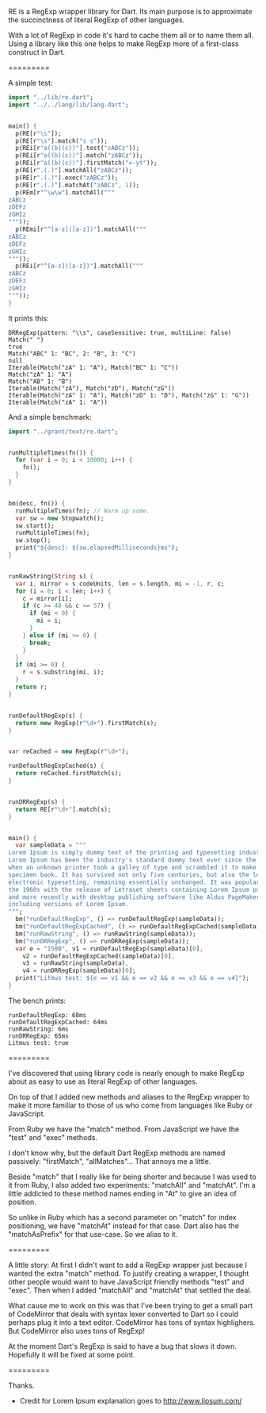 RE is a RegExp wrapper library for Dart. Its main purpose is to approximate the succinctness of literal RegExp of other languages.

With a lot of RegExp in code it's hard to cache them all or to name them all. Using a library like this one helps to make RegExp more of a first-class construct in Dart.

=========

A simple test:

```dart
import "../lib/re.dart";
import "../../lang/lib/lang.dart";


main() {
  p(RE[r"\s"]);
  p(RE[r"\s"].match("s s"));
  p(REi[r"a((b)(c))"].test("zABCz"));
  p(REi[r"a((b)(c))"].match("zABCz"));
  p(REi[r"a((b)(c))"].firstMatch("=-yt"));
  p(RE[r".(.)"].matchAll("zABCz"));
  p(RE[r".(.)"].exec("zABCz"));
  p(RE[r".(.)"].matchAt("zABCz", 1));
  p(REm[r"^\w\w"].matchAll("""
zABCz
zDEFz
zGHIz
"""));
  p(REmi[r"^[a-z]([a-z])"].matchAll("""
zABCz
zDEFz
zGHIz
"""));
  p(REi[r"^[a-z]([a-z])"].matchAll("""
zABCz
zDEFz
zGHIz
"""));
}
```

It prints this:

```
DRRegExp(pattern: "\\s", caseSensitive: true, multiLine: false)
Match(" ")
true
Match("ABC" 1: "BC", 2: "B", 3: "C")
null
Iterable(Match("zA" 1: "A"), Match("BC" 1: "C"))
Match("zA" 1: "A")
Match("AB" 1: "B")
Iterable(Match("zA"), Match("zD"), Match("zG"))
Iterable(Match("zA" 1: "A"), Match("zD" 1: "D"), Match("zG" 1: "G"))
Iterable(Match("zA" 1: "A"))

```

And a simple benchmark:

```dart
import "../grant/text/re.dart";


runMultipleTimes(fn()) {
  for (var i = 0; i < 10000; i++) {
    fn();
  }
}


bm(desc, fn()) {
  runMultipleTimes(fn); // Warm up some.
  var sw = new Stopwatch();
  sw.start();
  runMultipleTimes(fn);
  sw.stop();
  print("${desc}: ${sw.elapsedMilliseconds}ms");
}


runRawString(String s) {
  var i, mirror = s.codeUnits, len = s.length, mi = -1, r, c;
  for (i = 0; i < len; i++) {
    c = mirror[i];
    if (c >= 48 && c <= 57) {
      if (mi < 0) {
        mi = i;
      }
    } else if (mi >= 0) {
      break;
    }
  }
  if (mi >= 0) {
    r = s.substring(mi, i);
  }
  return r;
}


runDefaultRegExp(s) {
  return new RegExp(r"\d+").firstMatch(s);
}


var reCached = new RegExp(r"\d+");

runDefaultRegExpCached(s) {
  return reCached.firstMatch(s);
}


runDRRegExp(s) {
  return RE[r"\d+"].match(s);
}


main() {
  var sampleData = """
Lorem Ipsum is simply dummy text of the printing and typesetting industry.
Lorem Ipsum has been the industry's standard dummy text ever since the 1500s,
when an unknown printer took a galley of type and scrambled it to make a type
specimen book. It has survived not only five centuries, but also the leap into
electronic typesetting, remaining essentially unchanged. It was popularised in
the 1960s with the release of Letraset sheets containing Lorem Ipsum passages,
and more recently with desktop publishing software like Aldus PageMaker
including versions of Lorem Ipsum.
""";
  bm("runDefaultRegExp", () => runDefaultRegExp(sampleData));
  bm("runDefaultRegExpCached", () => runDefaultRegExpCached(sampleData));
  bm("runRawString", () => runRawString(sampleData));
  bm("runDRRegExp", () => runDRRegExp(sampleData));
  var e = "1500", v1 = runDefaultRegExp(sampleData)[0],
    v2 = runDefaultRegExpCached(sampleData)[0],
    v3 = runRawString(sampleData),
    v4 = runDRRegExp(sampleData)[0];
  print("Litmus test: ${e == v1 && e == v2 && e == v3 && e == v4}");
}
```

The bench prints:

```
runDefaultRegExp: 68ms
runDefaultRegExpCached: 64ms
runRawString: 6ms
runDRRegExp: 65ms
Litmus test: true
```

=========

I've discovered that using library code is nearly enough to make RegExp about as easy to use as literal RegExp of other languages.

On top of that I added new methods and aliases to the RegExp wrapper to make it more familiar to those of us who come from languages like Ruby or JavaScript.

From Ruby we have the "match" method. From JavaScript we have the "test" and "exec" methods. 

I don't know why, but the default Dart RegExp methods are named passively: "firstMatch", "allMatches"... That annoys me a little. 

Beside "match" that I really like for being shorter and because I was used to it from Ruby, I also added two experiments: "matchAll" and "matchAt". I'm a little addicted to these method names ending in "At" to give an idea of position.

So unlike in Ruby which has a second parameter on "match" for index positioning, we have "matchAt" instead for that case. Dart also has the 
"matchAsPrefix" for that use-case. So we alias to it.

=========

A little story: At first I didn't want to add a RegExp wrapper just because I wanted the extra "match" method. To justify creating a wrapper, I thought other people would want to have JavaScript friendly methods "test" and "exec". Then when I added "matchAll" and "matchAt" that settled the deal.

What cause me to work on this was that I've been trying to get a small part of CodeMirror that deals with syntax lexer converted to Dart so I could perhaps plug it into a text editor. CodeMirror has tons of syntax highlighers. But CodeMirror also uses tons of RegExp!

At the moment Dart's RegExp is said to have a bug that slows it down. Hopefully it will be fixed at some point.

=========

Thanks.

* Credit for Lorem Ipsum explanation goes to http://www.lipsum.com/
